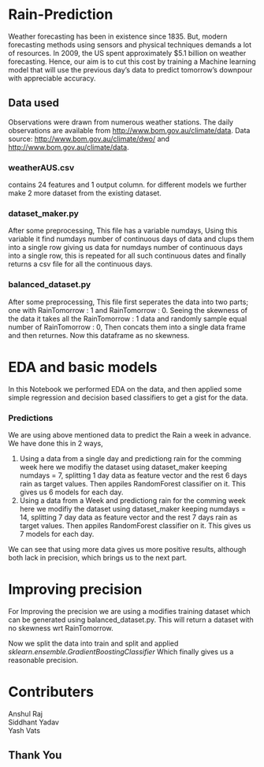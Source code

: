 # Rain-Prediction
Weather forecasting has been in existence since 1835.
But, modern forecasting methods using sensors and
physical techniques demands a lot of resources. In 2009,
the US spent approximately $5.1 billion on weather
forecasting. Hence, our aim is to cut this cost by training a
Machine learning model that will use the previous day’s
data to predict tomorrow’s downpour with appreciable
accuracy.

## Data used
Observations were drawn from numerous weather stations. The daily observations are available from http://www.bom.gov.au/climate/data.
Data source: http://www.bom.gov.au/climate/dwo/ and http://www.bom.gov.au/climate/data.

### weatherAUS.csv
contains 24 features and 1 output column.
for different models we further make 2 more dataset from the existing dataset.

### dataset_maker.py
 After some preprocessing, This file has a variable numdays, Using this variable it find numdays number of continuous days of data and clups them into a single row giving us data for numdays number of continuous days into a single row, this is repeated for all such continuous dates and finally returns a csv file for all the continuous days.

### balanced_dataset.py
 After some preprocessing, This file first seperates the data into two parts; one with RainTomorrow : 1 and RainTomorrow : 0. Seeing the skewness of the data it takes all the RainTomorrow : 1 data and randomly sample equal number of RainTomorrow : 0, Then concats them into a single data frame and then returnes. Now this dataframe as no skewness.

# EDA and basic models
  In this Notebook we performed EDA on the data, and then applied some simple regression and decision based classifiers to get a gist for the data.

### Predictions
We are using above mentioned data to predict the Rain a week in advance. We have done this in 2 ways,

1. Using a data from a single day and predictiong rain for the comming week
  here we modifiy the dataset using dataset_maker keeping numdays = 7, splitting 1 day data as feature vector and the rest 6 days rain as target values. Then appiles RandomForest classifier on it. This gives us 6 models for each day.
2. Using a data from a Week and predictiong rain for the comming week
  here we modifiy the dataset using dataset_maker keeping numdays = 14, splitting 7 day data as feature vector and the rest 7 days rain as target values. Then appiles RandomForest classifier on it. This gives us 7 models for each day.

We can see that using more data gives us more positive results, although both lack in precision, which brings us to the next part.

# Improving precision
For Improving the precision we are using a modifies training dataset which can be generated using balanced_dataset.py. This will return a dataset with no skewness wrt RainTomorrow.

Now we split the data into train and split and applied *sklearn.ensemble.GradientBoostingClassifier* Which finally gives us a reasonable precision.

# Contributers
Anshul Raj <br /> 
Siddhant Yadav <br />
Yash Vats 

## Thank You
